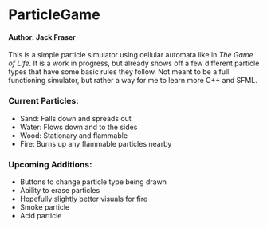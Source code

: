 # ParticleGame

#### Author: Jack Fraser

This is a simple particle simulator using cellular automata like in *The Game of Life*.
It is a work in progress, but already shows off a few different particle types that have some
basic rules they follow. Not meant to be a full functioning simulator, but rather a way for me
to learn more C++ and SFML.

### Current Particles:

* Sand: Falls down and spreads out
* Water: Flows down and to the sides
* Wood: Stationary and flammable
* Fire: Burns up any flammable particles nearby

### Upcoming Additions:

* Buttons to change particle type being drawn
* Ability to erase particles
* Hopefully slightly better visuals for fire
* Smoke particle
* Acid particle
